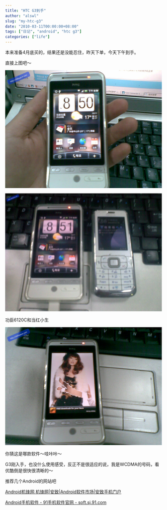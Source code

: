 ```yaml
---
title: "HTC G3到手"
author: "alswl"
slug: "my-htc-g3"
date: "2010-03-11T00:00:00+08:00"
tags: ["日记", "android", "htc g3"]
categories: ["life"]
---
```


本来准备4月底买的，结果还是没能忍住，昨天下单，今天下午到手。

直接上图吧～

[![image](../../static/images/2010/03/20100311(001).jpg)](../../static/images/upload_dropbox/201003/20100311(001).jpg)

[![image](../../static/images/upload_dropbox/201003/11032010236.jpg)](../../static/images/upload_dropbox/201003/11032010236.jpg)

功臣6120C和当红小生

[![image](../../static/images/upload_dropbox/201003/20100311.jpg)](../../static/images/upload_dropbox/201003/20100311.jpg)

你猜这是哪款软件～哇咔咔～

G3刚入手，也没什么使用感受，反正不是很适应的说，我是WCDMA的号码，看优酷倒是很快很清晰的～

推荐几个Android的网站吧

[Android机锋网 机锋网|安致|Android软件市场|安致手机门户](http://www.androidin.net/bbs/index.php)

[Android手机软件 - 91手机软件官网 - soft.sj.91.com](http://soft.sj.91.com/android/)

